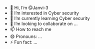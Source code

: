- 👋 Hi, I’m @Janvi-3
- 👀 I’m interested in Cyber security
- 🌱 I’m currently learning  Cyber security 
- 💞️ I’m looking to collaborate on ...
- 📫 How to reach me
- 😄 Pronouns: ...
- ⚡ Fun fact: ...

<!---
Janvi-3/Janvi-3 is a ✨ special ✨ repository because its `README.md` (this file) appears on your GitHub profile.
You can click the Preview link to take a look at your changes.
--->
